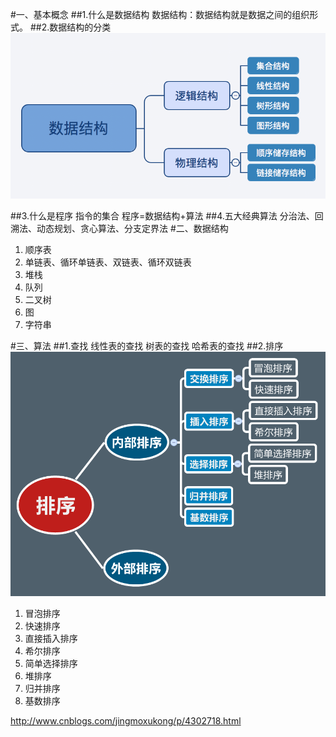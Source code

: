 #一、基本概念
##1.什么是数据结构
数据结构：数据结构就是数据之间的组织形式。
##2.数据结构的分类
![数据结构的分类](./images/数据结构分类.png)

##3.什么是程序
指令的集合
程序=数据结构+算法
##4.五大经典算法
分治法、回溯法、动态规划、贪心算法、分支定界法
#二、数据结构
1. 顺序表
2. 单链表、循环单链表、双链表、循环双链表
3. 堆栈
4. 队列
5. 二叉树
6. 图
7. 字符串

#三、算法
##1.查找
线性表的查找
树表的查找
哈希表的查找
##2.排序
![排序算法](./images/排序算法.png)

1. 冒泡排序
2. 快速排序
3. 直接插入排序
4. 希尔排序
5. 简单选择排序
6. 堆排序
7. 归并排序
8. 基数排序

http://www.cnblogs.com/jingmoxukong/p/4302718.html
